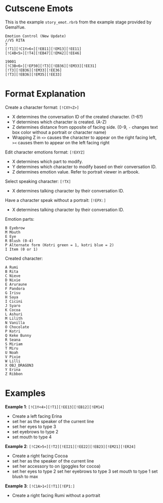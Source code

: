 # Cutscene Emots
This is the example `story_emot.rbrb` from the example stage provided by GemaYue.

```
Emotion Control (New Update)
//VS RITA
7
[!T1][!C1Y>6<][!EB11][!EM13][!EE11]
[!C4B<5>][!T4][!EB47][!EM42][!EE46]

19001
[!C3B<6>][!EP30][!T3][!EB36][!EM33][!EE31]
[!T3][!EB36][!EM33][!EE36]
[!T3][!EB36][!EM35][!EE33]
```

# Format Explanation

Create a character format: `[!CXY<Z>]`
- X determines the conversation ID of the created character. (1-6?)
- Y determines which character is created. (A-Z)
- Z determines distance from opposite of facing side. (0-9, `-` changes text box color without a portrait or character name)
- Wrapping Z in `<>` causes the character to appear on the right facing left, `><` causes them to appear on the left facing right
 
Edit character emotions format: `[!EXYZ]`
- X determines which part to modify.
- Y determines which character to modify based on their conversation ID.
- Z determines emotion value.  Refer to portrait viewer in artbook.
 
Select speaking character: `[!TX]`
- X determines talking character by their conversation ID.

Have a character speak without a portrait: `[!EPX:]`
- X determines talking character by their conversation ID.

Emotion parts:
```
B Eyebrow
M Mouth
E Eye
R Blush (0-4)
P Alternate form (Kotri green = 1, kotri blue = 2)
I Item (0 or 1)
```
 
Created character:
```
A Rumi
B Rita
C Nieve
D Nixie
E Aruraune
F Pandora
G Irisu
H Saya
I Cicini
J Syaro
K Cocoa
L Ashuri
M Lilith
N Vanilla
O Chocolate
P Kotri
Q Keke Bunny
R Seana
S Miriam
T Miru
U Noah
V Pixie
W Lilli
X OBJ_DRAGON3
Y Erina
Z Ribbon
```
 
# Examples

**Example 1**: `[!C1Y<4>][!T1][!EE13][!EB12][!EM14]`
- Create a left facing Erina
- set her as the speaker of the current line
- set her eyes to type 3
- set eyebrows to type 2
- set mouth to type 4
 
**Example 2**: `[!C2K>5<][!T2][!EI21][!EE22][!EB23][!EM21][!ER24]`
- Create a right facing Cocoa
- set her as the speaker of the current line
- set her accessory to on (goggles for cocoa)
- set her eyes to type 2
set her eyebrows to type 3
set mouth to type 1
set blush to max

**Example 3**: `[!C1A>1<][!T1][!EP1:]`
- Create a right facing Rumi without a portrait
